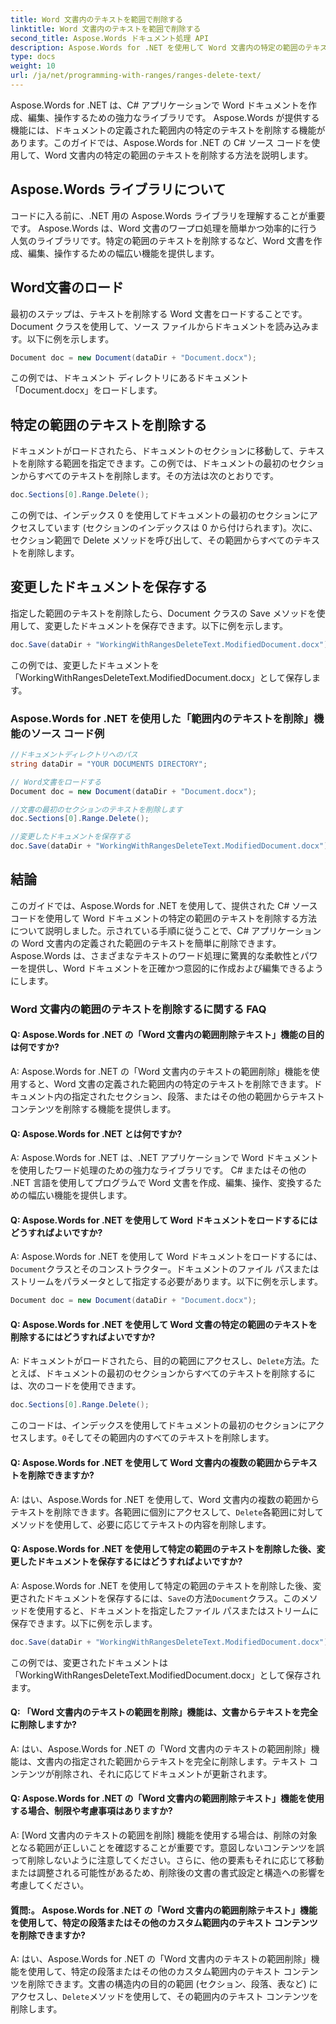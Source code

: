 ```yaml
---
title: Word 文書内のテキストを範囲で削除する
linktitle: Word 文書内のテキストを範囲で削除する
second_title: Aspose.Words ドキュメント処理 API
description: Aspose.Words for .NET を使用して Word 文書内の特定の範囲のテキストを削除する方法を学習します。
type: docs
weight: 10
url: /ja/net/programming-with-ranges/ranges-delete-text/
---
```

Aspose.Words for .NET は、C# アプリケーションで Word ドキュメントを作成、編集、操作するための強力なライブラリです。 Aspose.Words が提供する機能には、ドキュメントの定義された範囲内の特定のテキストを削除する機能があります。このガイドでは、Aspose.Words for .NET の C# ソース コードを使用して、Word 文書内の特定の範囲のテキストを削除する方法を説明します。

## Aspose.Words ライブラリについて

コードに入る前に、.NET 用の Aspose.Words ライブラリを理解することが重要です。 Aspose.Words は、Word 文書のワープロ処理を簡単かつ効率的に行う人気のライブラリです。特定の範囲のテキストを削除するなど、Word 文書を作成、編集、操作するための幅広い機能を提供します。

## Word文書のロード

最初のステップは、テキストを削除する Word 文書をロードすることです。 Document クラスを使用して、ソース ファイルからドキュメントを読み込みます。以下に例を示します。

```csharp
Document doc = new Document(dataDir + "Document.docx");
```

この例では、ドキュメント ディレクトリにあるドキュメント「Document.docx」をロードします。

## 特定の範囲のテキストを削除する

ドキュメントがロードされたら、ドキュメントのセクションに移動して、テキストを削除する範囲を指定できます。この例では、ドキュメントの最初のセクションからすべてのテキストを削除します。その方法は次のとおりです。

```csharp
doc.Sections[0].Range.Delete();
```

この例では、インデックス 0 を使用してドキュメントの最初のセクションにアクセスしています (セクションのインデックスは 0 から付けられます)。次に、セクション範囲で Delete メソッドを呼び出して、その範囲からすべてのテキストを削除します。

## 変更したドキュメントを保存する

指定した範囲のテキストを削除したら、Document クラスの Save メソッドを使用して、変更したドキュメントを保存できます。以下に例を示します。

```csharp
doc.Save(dataDir + "WorkingWithRangesDeleteText.ModifiedDocument.docx");
```

この例では、変更したドキュメントを「WorkingWithRangesDeleteText.ModifiedDocument.docx」として保存します。

### Aspose.Words for .NET を使用した「範囲内のテキストを削除」機能のソース コード例

```csharp
//ドキュメントディレクトリへのパス
string dataDir = "YOUR DOCUMENTS DIRECTORY";

// Word文書をロードする
Document doc = new Document(dataDir + "Document.docx");

//文書の最初のセクションのテキストを削除します
doc.Sections[0].Range.Delete();

//変更したドキュメントを保存する
doc.Save(dataDir + "WorkingWithRangesDeleteText.ModifiedDocument.docx");
```

## 結論

このガイドでは、Aspose.Words for .NET を使用して、提供された C# ソース コードを使用して Word ドキュメントの特定の範囲のテキストを削除する方法について説明しました。示されている手順に従うことで、C# アプリケーションの Word 文書内の定義された範囲のテキストを簡単に削除できます。 Aspose.Words は、さまざまなテキストのワード処理に驚異的な柔軟性とパワーを提供し、Word ドキュメントを正確かつ意図的に作成および編集できるようにします。

### Word 文書内の範囲のテキストを削除するに関する FAQ

#### Q: Aspose.Words for .NET の「Word 文書内の範囲削除テキスト」機能の目的は何ですか?

A: Aspose.Words for .NET の「Word 文書内のテキストの範囲削除」機能を使用すると、Word 文書の定義された範囲内の特定のテキストを削除できます。ドキュメント内の指定されたセクション、段落、またはその他の範囲からテキスト コンテンツを削除する機能を提供します。

#### Q: Aspose.Words for .NET とは何ですか?

A: Aspose.Words for .NET は、.NET アプリケーションで Word ドキュメントを使用したワード処理のための強力なライブラリです。 C# またはその他の .NET 言語を使用してプログラムで Word 文書を作成、編集、操作、変換するための幅広い機能を提供します。

#### Q: Aspose.Words for .NET を使用して Word ドキュメントをロードするにはどうすればよいですか?

A: Aspose.Words for .NET を使用して Word ドキュメントをロードするには、`Document`クラスとそのコンストラクター。ドキュメントのファイル パスまたはストリームをパラメータとして指定する必要があります。以下に例を示します。

```csharp
Document doc = new Document(dataDir + "Document.docx");
```

#### Q: Aspose.Words for .NET を使用して Word 文書の特定の範囲のテキストを削除するにはどうすればよいですか?

 A: ドキュメントがロードされたら、目的の範囲にアクセスし、`Delete`方法。たとえば、ドキュメントの最初のセクションからすべてのテキストを削除するには、次のコードを使用できます。

```csharp
doc.Sections[0].Range.Delete();
```

このコードは、インデックスを使用してドキュメントの最初のセクションにアクセスします。`0`そしてその範囲内のすべてのテキストを削除します。

#### Q: Aspose.Words for .NET を使用して Word 文書内の複数の範囲からテキストを削除できますか?

 A: はい、Aspose.Words for .NET を使用して、Word 文書内の複数の範囲からテキストを削除できます。各範囲に個別にアクセスして、`Delete`各範囲に対してメソッドを使用して、必要に応じてテキストの内容を削除します。

#### Q: Aspose.Words for .NET を使用して特定の範囲のテキストを削除した後、変更したドキュメントを保存するにはどうすればよいですか?

 A: Aspose.Words for .NET を使用して特定の範囲のテキストを削除した後、変更されたドキュメントを保存するには、`Save`の方法`Document`クラス。このメソッドを使用すると、ドキュメントを指定したファイル パスまたはストリームに保存できます。以下に例を示します。

```csharp
doc.Save(dataDir + "WorkingWithRangesDeleteText.ModifiedDocument.docx");
```

この例では、変更されたドキュメントは「WorkingWithRangesDeleteText.ModifiedDocument.docx」として保存されます。

#### Q: 「Word 文書内のテキストの範囲を削除」機能は、文書からテキストを完全に削除しますか?

A: はい、Aspose.Words for .NET の「Word 文書内のテキストの範囲削除」機能は、文書内の指定された範囲からテキストを完全に削除します。テキスト コンテンツが削除され、それに応じてドキュメントが更新されます。

#### Q: Aspose.Words for .NET の「Word 文書内の範囲削除テキスト」機能を使用する場合、制限や考慮事項はありますか?

A: [Word 文書内のテキストの範囲を削除] 機能を使用する場合は、削除の対象となる範囲が正しいことを確認することが重要です。意図しないコンテンツを誤って削除しないように注意してください。さらに、他の要素もそれに応じて移動または調整される可能性があるため、削除後の文書の書式設定と構造への影響を考慮してください。

#### 質問:。 Aspose.Words for .NET の「Word 文書内の範囲削除テキスト」機能を使用して、特定の段落またはその他のカスタム範囲内のテキスト コンテンツを削除できますか?

A: はい、Aspose.Words for .NET の「Word 文書内のテキストの範囲削除」機能を使用して、特定の段落またはその他のカスタム範囲内のテキスト コンテンツを削除できます。文書の構造内の目的の範囲 (セクション、段落、表など) にアクセスし、`Delete`メソッドを使用して、その範囲内のテキスト コンテンツを削除します。